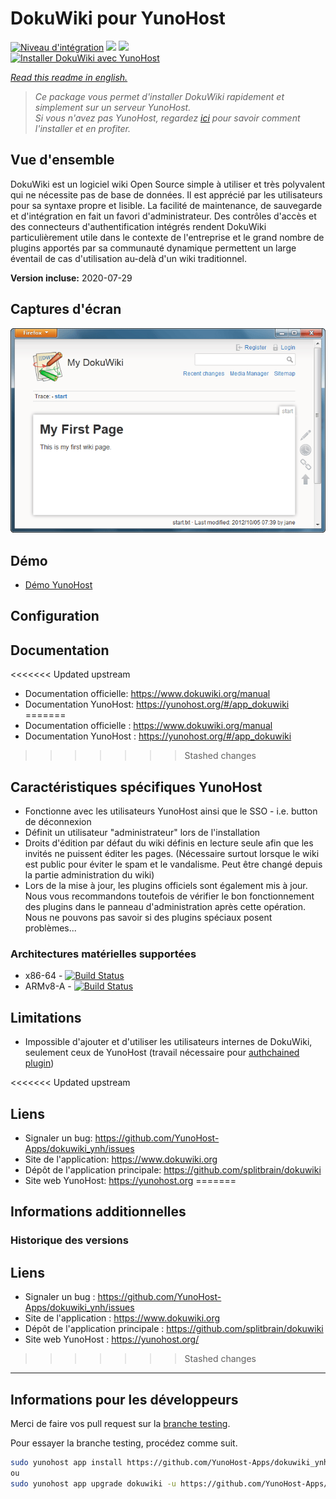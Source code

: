 # DokuWiki pour YunoHost

[![Niveau d'intégration](https://dash.yunohost.org/integration/dokuwiki.svg)](https://dash.yunohost.org/appci/app/dokuwiki) ![](https://ci-apps.yunohost.org/ci/badges/dokuwiki.status.svg) ![](https://ci-apps.yunohost.org/ci/badges/dokuwiki.maintain.svg)  
[![Installer DokuWiki avec YunoHost](https://install-app.yunohost.org/install-with-yunohost.png)](https://install-app.yunohost.org/?app=dokuwiki)

*[Read this readme in english.](./README.md)*

> *Ce package vous permet d'installer DokuWiki rapidement et simplement sur un serveur YunoHost.  
Si vous n'avez pas YunoHost, regardez [ici](https://yunohost.org/#/install) pour savoir comment l'installer et en profiter.*

## Vue d'ensemble

DokuWiki est un logiciel wiki Open Source simple à utiliser et très polyvalent qui ne nécessite pas de base de données. Il est apprécié par les utilisateurs pour sa syntaxe propre et lisible. La facilité de maintenance, de sauvegarde et d'intégration en fait un favori d'administrateur. Des contrôles d'accès et des connecteurs d'authentification intégrés rendent DokuWiki particulièrement utile dans le contexte de l'entreprise et le grand nombre de plugins apportés par sa communauté dynamique permettent un large éventail de cas d'utilisation au-delà d'un wiki traditionnel.

**Version incluse:** 2020-07-29

## Captures d'écran

![Capture d'écran de la fenêtre principale de DokuWiki](dokuwikimainwindow.png)

## Démo

* [Démo YunoHost](https://demo.yunohost.org/dokuwiki/doku.php?id=start&do=login&u=demo&p=demo)

## Configuration

## Documentation

<<<<<<< Updated upstream
* Documentation officielle: <https://www.dokuwiki.org/manual>
* Documentation YunoHost: <https://yunohost.org/#/app_dokuwiki>
=======
* Documentation officielle : https://www.dokuwiki.org/manual
* Documentation YunoHost : https://yunohost.org/#/app_dokuwiki
>>>>>>> Stashed changes

## Caractéristiques spécifiques YunoHost

* Fonctionne avec les utilisateurs YunoHost ainsi que le SSO - i.e. button de déconnexion
* Définit un utilisateur "administrateur" lors de l'installation
* Droits d'édition par défaut du wiki définis en lecture seule afin que les invités ne puissent éditer les pages. (Nécessaire surtout lorsque le wiki est public pour éviter le spam et le vandalisme. Peut être changé depuis la partie administration du wiki)
* Lors de la mise à jour, les plugins officiels sont également mis à jour. Nous vous recommandons toutefois de vérifier le bon fonctionnement des plugins dans le panneau d'administration après cette opération. Nous ne pouvons pas savoir si des plugins spéciaux posent problèmes...

### Architectures matérielles supportées

* x86-64 - [![Build Status](https://ci-apps.yunohost.org/ci/logs/dokuwiki%20%28Apps%29.svg)](https://ci-apps.yunohost.org/ci/apps/dokuwiki/)
* ARMv8-A - [![Build Status](https://ci-apps-arm.yunohost.org/ci/logs/dokuwiki%20%28Apps%29.svg)](https://ci-apps-arm.yunohost.org/ci/apps/dokuwiki/)

## Limitations

* Impossible d'ajouter et d'utiliser les utilisateurs internes de DokuWiki, seulement ceux de YunoHost (travail nécessaire pour [authchained plugin](https://www.dokuwiki.org/plugin:authchained))

<<<<<<< Updated upstream
## Liens

* Signaler un bug: <https://github.com/YunoHost-Apps/dokuwiki_ynh/issues>
* Site de l'application: <https://www.dokuwiki.org>
* Dépôt de l'application principale: <https://github.com/splitbrain/dokuwiki>
* Site web YunoHost: <https://yunohost.org>
=======
## Informations additionnelles

### Historique des versions

## Liens

 * Signaler un bug : https://github.com/YunoHost-Apps/dokuwiki_ynh/issues
 * Site de l'application : https://www.dokuwiki.org
 * Dépôt de l'application principale : https://github.com/splitbrain/dokuwiki
 * Site web YunoHost : https://yunohost.org/
>>>>>>> Stashed changes

---

## Informations pour les développeurs

Merci de faire vos pull request sur la [branche testing](https://github.com/YunoHost-Apps/dokuwiki_ynh/tree/testing).

Pour essayer la branche testing, procédez comme suit.

```bash
sudo yunohost app install https://github.com/YunoHost-Apps/dokuwiki_ynh/tree/testing --debug
ou
sudo yunohost app upgrade dokuwiki -u https://github.com/YunoHost-Apps/dokuwiki_ynh/tree/testing --debug
```
